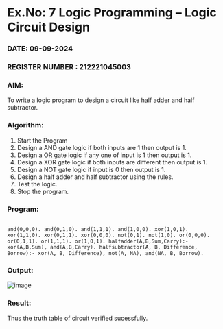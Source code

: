 # Ex.No: 7  Logic Programming –  Logic Circuit Design
### DATE:  09-09-2024                                                                          
### REGISTER NUMBER : 212221045003
### AIM: 
To write a logic program to design a circuit like half adder and half subtractor.
###  Algorithm:
1. Start the Program
2. Design a AND gate logic if both inputs are 1 then output is 1.
3. Design a OR gate logic if any one of input is 1 then output is 1.
4. Design a XOR gate logic if both inputs are different then output is 1.
5. Design a NOT gate logic if input is 0 then output is 1.
6. Design a half adder and half subtractor using the rules.
7. Test the logic.
8. Stop the program.

### Program:
```

and(0,0,0). and(0,1,0). and(1,1,1). and(1,0,0). xor(1,0,1). xor(1,1,0). xor(0,1,1). xor(0,0,0). not(0,1). not(1,0). or(0,0,0). or(0,1,1). or(1,1,1). or(1,0,1). halfadder(A,B,Sum,Carry):- xor(A,B,Sum), and(A,B,Carry). halfsubtractor(A, B, Difference, Borrow):- xor(A, B, Difference), not(A, NA), and(NA, B, Borrow).
```

### Output:


![image](https://github.com/user-attachments/assets/95c9e414-60ee-4ac6-bcd2-435dcf56ec25)


### Result:
Thus the truth table of circuit verified sucessfully.

